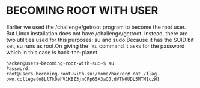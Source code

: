 # BECOMING ROOT WITH USER
Earlier we used the /challenge/getroot program to become the root user. But Linux installation does not have /challenge/getroot. Instead, there are two utilities used for this purposes: su and sudo.Because it has the SUID bit set, su runs as root.On giving the ``` su``` command it asks for the password which in this case is hack-the-planet.
```
hacker@users~becoming-root-with-su:~$ su
Password:
root@users~becoming-root-with-su:/home/hacker# cat /flag
pwn.college{o8LlTk0ehV1KBZ3jnCPp6SX3aOJ.dVTN0UDL5MTM1czW}
```
